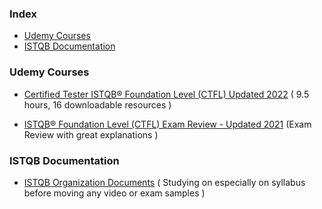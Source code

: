 ### Index

* [Udemy Courses](#udemy-courses)
* [ISTQB Documentation](#istqb-documentation)



### Udemy Courses

* [Certified Tester ISTQB® Foundation Level (CTFL) Updated 2022](https://www.udemy.com/course/certified-tester-foundation-level-ctfl/) ( 9.5 hours, 16 downloadable resources )


* [ISTQB® Foundation Level (CTFL) Exam Review - Updated 2021](https://www.udemy.com/course/draft/599828/learn/lecture/4543306#overview) (Exam Review with great explanations )


### ISTQB Documentation

* [ISTQB Organization Documents](https://www.istqb.org/certifications/certified-tester-foundation-level) 
    ( Studying on especially on syllabus before moving any video or exam samples )






